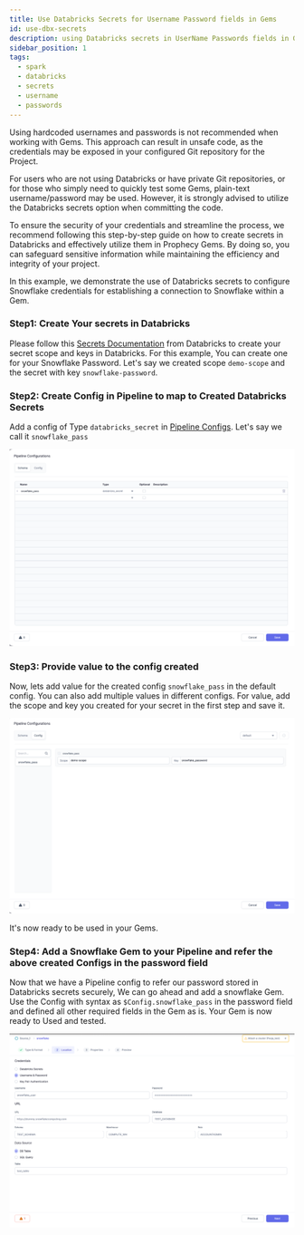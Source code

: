 ```yaml
---
title: Use Databricks Secrets for Username Password fields in Gems
id: use-dbx-secrets
description: using Databricks secrets in UserName Passwords fields in Gems
sidebar_position: 1
tags:
  - spark
  - databricks
  - secrets
  - username
  - passwords
---
```


Using hardcoded usernames and passwords is not recommended when working with Gems. This approach can result in unsafe code, as the credentials may be exposed in your configured Git repository for the Project.

For users who are not using Databricks or have private Git repositories, or for those who simply need to quickly test some Gems, plain-text username/password may be used. However, it is strongly advised to utilize the Databricks secrets option when committing the code.

To ensure the security of your credentials and streamline the process, we recommend following this step-by-step guide on how to create secrets in Databricks and effectively utilize them in Prophecy Gems. By doing so, you can safeguard sensitive information while maintaining the efficiency and integrity of your project.

In this example, we demonstrate the use of Databricks secrets to configure Snowflake credentials for establishing a connection to Snowflake within a Gem.

### Step1: Create Your secrets in Databricks

Please follow this [Secrets Documentation](https://docs.databricks.com/security/secrets/index.html) from Databricks to create your secret scope and keys in Databricks. For this example, You can create one for your Snowflake Password. Let's say we created scope `demo-scope` and the secret with key `snowflake-password`.

### Step2: Create Config in Pipeline to map to Created Databricks Secrets

Add a config of Type `databricks_secret` in [Pipeline Configs](https://docs.prophecy.io/low-code-spark/configuration#pipeline-configuration). Let's say we call it `snowflake_pass`

![img.png](img/databricks_secrets_config.png)

### Step3: Provide value to the config created

Now, lets add value for the created config `snowflake_pass` in the default config. You can also add multiple values in different configs.
For value, add the scope and key you created for your secret in the first step and save it.

![img2.png](img/databricks_secrets_value.png)

It's now ready to be used in your Gems.

### Step4: Add a Snowflake Gem to your Pipeline and refer the above created Configs in the password field

Now that we have a Pipeline config to refer our password stored in Databricks secrets securely, We can go ahead and add a snowflake Gem.
Use the Config with syntax as `$Config.snowflake_pass` in the password field and defined all other required fields in the Gem as is.
Your Gem is now ready to Used and tested.

![img3.png](img/snowflake_example.png)
